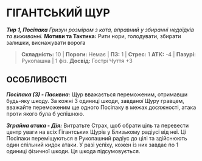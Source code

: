﻿# ГІГАНТСЬКИЙ ЩУР

***Тир 1, Посіпака***
*Гризун розміром з кота, вправний у збиранні недоїдків та виживанні.*
**Мотиви та Тактика:** Рити нори, голодувати, збирати залишки, виснажувати ворога

> **Складність:** 10 | **Пороги:** Немає | **ПЗ:** 1 | **Стрес:** 1
> **АТК:** -4 | **Пазурі:** Рукопашна | 1 фіз.
> **Досвід:** Гострі Чуття +3

## ОСОБЛИВОСТІ

***Посіпака (3) - Пасивна:*** Щур вважається переможеним, отримавши будь-яку шкоду. За кожні 3 одиниці шкоди, завданої Щуру гравцем, вважайте переможеним ще одного Посіпаку в межах досяжності, атака проти якого була б успішною.

***Зграйна атака - Дія:*** Витратьте Страх, щоб обрати ціль та перевести центр уваги на всіх Гігантських Щурів у Близькому радіусі від неї. Ці Посіпаки переміщуються в Рукопашний радіус до цілі та здійснюють один спільний кидок атаки. У разі успіху, кожен із них завдає по 1 одиниці фізичної шкоди. Ця шкода підсумовується.